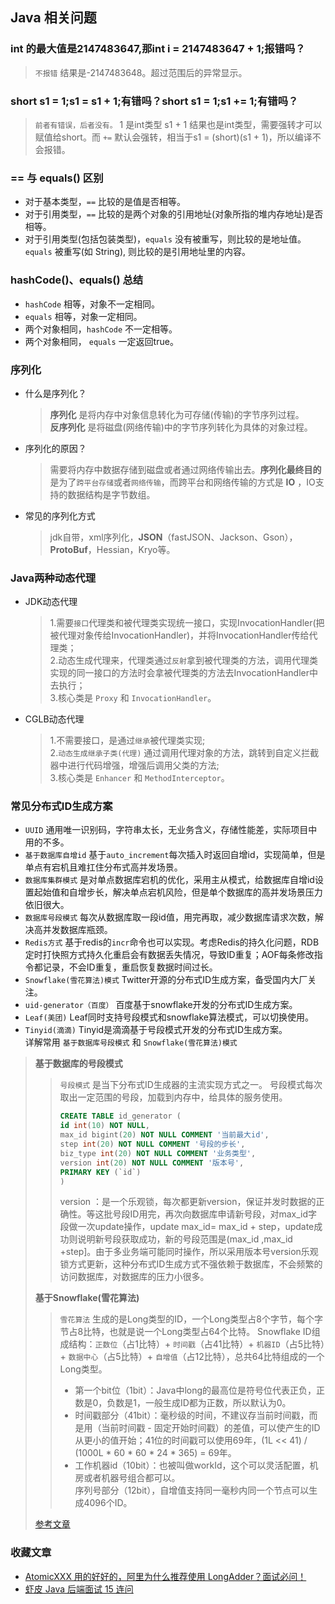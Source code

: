 ## Java 相关问题  
 ### int 的最大值是2147483647,那int i = 2147483647 + 1;报错吗？
   > `不报错` 结果是-2147483648。超过范围后的异常显示。
 ### short s1 = 1;s1 = s1 + 1;有错吗？short s1 = 1;s1 += 1;有错吗？  
   > `前者有错误，后者没有。` 1 是int类型 s1 + 1 结果也是int类型，需要强转才可以赋值给short。而 `+=` 默认会强转，相当于s1 = (short)(s1 + 1)，所以编译不会报错。  
 ### == 与 equals() 区别
   * 对于基本类型，`==` 比较的是值是否相等。  
   * 对于引用类型，`==` 比较的是两个对象的引用地址(对象所指的堆内存地址)是否相等。  
   * 对于引用类型(包括包装类型)，`equals` 没有被重写，则比较的是地址值。`equals` 被重写(如 String), 则比较的是引用地址里的内容。  
 ### hashCode()、equals() 总结
   * `hashCode` 相等，对象不一定相同。  
   * `equals` 相等，对象一定相同。  
   * 两个对象相同，`hashCode` 不一定相等。  
   * 两个对象相同， `equals` 一定返回true。  
 ### 序列化
   * 什么是序列化？  
     > **序列化** 是将内存中对象信息转化为可存储(传输)的字节序列过程。  
     > **反序列化** 是将磁盘(网络传输)中的字节序列转化为具体的对象过程。  
   * 序列化的原因？  
     > 需要将内存中数据存储到磁盘或者通过网络传输出去。**序列化最终目的** 是为了`跨平台存储`或者`网络传输`，而跨平台和网络传输的方式是 **IO** ，IO支持的数据结构是字节数组。  
   * 常见的序列化方式  
     > jdk自带，xml序列化，**JSON**（fastJSON、Jackson、Gson），**ProtoBuf**，Hessian，Kryo等。  
 ### Java两种动态代理
   * JDK动态代理
     > 1.需要`接口`代理类和被代理类实现统一接口，实现InvocationHandler(把被代理对象传给InvocationHandler)，并将InvocationHandler传给代理类；  
     > 2.动态生成代理来，代理类通过`反射`拿到被代理类的方法，调用代理类实现的同一接口的方法时会拿被代理类的方法去InvocationHandler中去执行；  
     > 3.核心类是 `Proxy` 和 `InvocationHandler`。  
   * CGLB动态代理
     > 1.不需要接口，是通过`继承`被代理类实现;  
     > 2.`动态生成继承子类(代理)` 通过调用代理对象的方法，跳转到自定义拦截器中进行代码增强，增强后调用父类的方法;  
     > 3.核心类是 `Enhancer` 和 `MethodInterceptor`。
 ### 常见分布式ID生成方案
   * `UUID` 通用唯一识别码，字符串太长，无业务含义，存储性能差，实际项目中用的不多。  
   * `基于数据库自增id` 基于`auto_increment`每次插入时返回自增id，实现简单，但是单点有宕机且难扛住分布式高并发场景。
   * `数据库集群模式` 是对单点数据库宕机的优化，采用主从模式，给数据库自增id设置起始值和自增步长，解决单点宕机风险，但是单个数据库的高并发场景压力依旧很大。  
   * `数据库号段模式` 每次从数据库取一段id值，用完再取，减少数据库请求次数，解决高并发数据库瓶颈。
   * `Redis方式` 基于redis的`incr`命令也可以实现。考虑Redis的持久化问题，RDB定时打快照方式持久化重启会有数据丢失情况，导致ID重复；AOF每条修改指令都记录，不会ID重复，重启恢复数据时间过长。  
   * `Snowflake(雪花算法)模式` Twitter开源的分布式ID生成方案，备受国内大厂关注。  
   * `uid-generator（百度）` 百度基于snowflake开发的分布式ID生成方案。  
   * `Leaf(美团)` Leaf同时支持号段模式和snowflake算法模式，可以切换使用。  
   * `Tinyid(滴滴)` Tinyid是滴滴基于号段模式开发的分布式ID生成方案。  
   详解常用 `基于数据库号段模式` 和 `Snowflake(雪花算法)模式`  
   > **基于数据库的号段模式**
   > > `号段模式` 是当下分布式ID生成器的主流实现方式之一。 号段模式每次取出一定范围的号段，加载到内存中，给具体的服务使用。  
   > > ```sql
   > > CREATE TABLE id_generator (
   > > id int(10) NOT NULL,
   > > max_id bigint(20) NOT NULL COMMENT '当前最大id',
   > > step int(20) NOT NULL COMMENT '号段的步长',
   > > biz_type	int(20) NOT NULL COMMENT '业务类型',
   > > version int(20) NOT NULL COMMENT '版本号',
   > > PRIMARY KEY (`id`)
   > > )
   > > ```  
   > > version ：是一个乐观锁，每次都更新version，保证并发时数据的正确性。等这批号段ID用完，再次向数据库申请新号段，对max_id字段做一次update操作，update max_id= max_id + step，update成功则说明新号段获取成功，新的号段范围是(max_id ,max_id +step]。由于多业务端可能同时操作，所以采用版本号version乐观锁方式更新，这种分布式ID生成方式不强依赖于数据库，不会频繁的访问数据库，对数据库的压力小很多。
   >  
   > **基于Snowflake(雪花算法)**  
   > > `雪花算法` 生成的是Long类型的ID，一个Long类型占8个字节，每个字节占8比特，也就是说一个Long类型占64个比特。
   > > Snowflake ID组成结构：`正数位`（占1比特）+ `时间戳`（占41比特）+ `机器ID`（占5比特）+ `数据中心`（占5比特）+ `自增值`（占12比特），总共64比特组成的一个Long类型。  
   > > * 第一个bit位（1bit）：Java中long的最高位是符号位代表正负，正数是0，负数是1，一般生成ID都为正数，所以默认为0。  
   > > * 时间戳部分（41bit）：毫秒级的时间，不建议存当前时间戳，而是用（当前时间戳 - 固定开始时间戳）的差值，可以使产生的ID从更小的值开始；41位的时间戳可以使用69年，(1L << 41) / (1000L * 60 * 60 * 24 * 365) = 69年。  
   > > * 工作机器id（10bit）：也被叫做workId，这个可以灵活配置，机房或者机器号组合都可以。  
   > > 序列号部分（12bit），自增值支持同一毫秒内同一个节点可以生成4096个ID。  
   > 
   > [参考文章](https://zhuanlan.zhihu.com/p/107939861)
### 收藏文章
* [AtomicXXX 用的好好的，阿里为什么推荐使用 LongAdder？面试必问！](https://mp.weixin.qq.com/s/ND0a6qm98QtuIWNYgF7U3A)  
* [虾皮 Java 后端面试 15 连问](https://mp.weixin.qq.com/s/6j5DEqcBF_USZbyb20SXZg)
